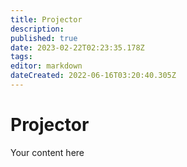 ```yaml
---
title: Projector
description: 
published: true
date: 2023-02-22T02:23:35.178Z
tags: 
editor: markdown
dateCreated: 2022-06-16T03:20:40.305Z
---
```


# Projector
Your content here
